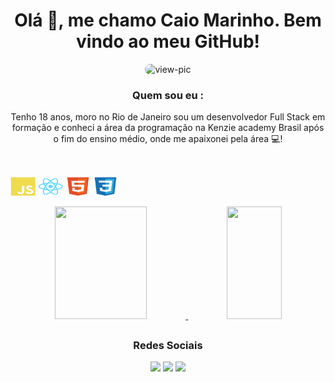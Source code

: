 
<div align="center">
    <h1>Olá 👋, me chamo Caio Marinho. Bem vindo ao meu GitHub!</h1>
  <img  alt="view-pic" height="290" width="62%" style="border-radius:50px;" src="https://preview.redd.it/mw4y58i658981.gif?width=750&auto=webp&s=d1f8893494ed1d8e9f731f4b7e7915ca7e4039dc">
</div>

  <div align="center">
<h3>Quem sou eu :</h3>
  <p>Tenho 18 anos, moro no Rio de Janeiro sou um desenvolvedor Full Stack em formação e conheci a área da programação na Kenzie academy Brasil após o fim do ensino médio, onde me apaixonei pela área 💻!  </p>
</div>

##

<div style="display: inline_block"><br>
  <img align="center" alt="language-image" height="30" width="40" src="https://raw.githubusercontent.com/devicons/devicon/master/icons/javascript/javascript-plain.svg">
  <img align="center" alt="language-image" height="30" width="40" src="https://raw.githubusercontent.com/devicons/devicon/master/icons/react/react-original.svg">
  <img align="center" alt="language-image" height="30" width="40" src="https://raw.githubusercontent.com/devicons/devicon/master/icons/html5/html5-original.svg">
  <img align="center"alt="language-image" height="30" width="40" src="https://raw.githubusercontent.com/devicons/devicon/master/icons/css3/css3-original.svg">

</div>
 <br/>
<div align="center">
  <a href="https://github.com/CaioMarinho2">
  <img height="180em" width="54%" src="https://github-readme-stats.vercel.app/api?username=CaioMarinho2&show_icons=true&theme=tokyonight&include_all_commits=true&count_private=true&hide=stars,issues">
  <img height="180em" width="42%" src="https://github-readme-stats.vercel.app/api/top-langs/?username=CaioMarinho2&layout=compact&langs_count=7&theme=tokyonight">
    </a>
</div>
  
  ##

<div align="center"> 
<h3>Redes Sociais</h3>

   <a href="https://www.linkedin.com/in/caio-marinho-dos-reis/" target="_blank"><img src="https://img.shields.io/badge/-LinkedIn-%230077B5?style=for-the-badge&logo=linkedin&logoColor=white" target="_blank"></a> 
 <a href = "mailto:caiomarinhoreis@gmail.com"><img src="https://img.shields.io/badge/-Gmail-%23333?style=for-the-badge&logo=gmail&logoColor=white" target="_blank"></a>
  <a href = "https://api.whatsapp.com/send?phone=+55+21991807396&text=Ol%C3%A1%2C%20venho%20por%20meio%20do%20seu%20GitHub%20%2C%20gostaria%20de%20conhecer%20melhor%20seus%20servi%C3%A7os"><img src="https://img.shields.io/badge/WhatsApp-25D366?style=for-the-badge&logo=whatsapp&logoColor=white" target="_blank"></a>
</div>
